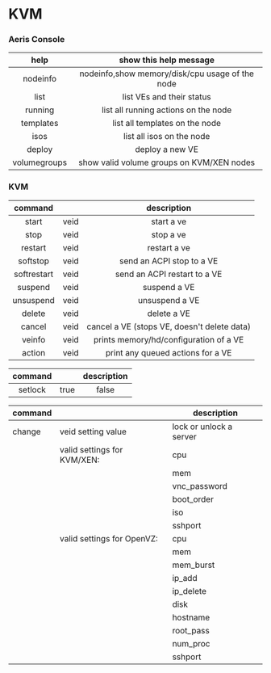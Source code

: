 # KVM

### Aeris Console

|     help     |              show this help message             |
|:------------:|:-----------------------------------------------:|
|   nodeinfo   | nodeinfo,show memory/disk/cpu usage of the node |
|     list     | list VEs and their status                       |
|    running   | list all running actions on the node            |
|   templates  | list all templates on the node                  |
|     isos     | list all isos on the node                       |
|    deploy    | deploy a new VE                                 |
| volumegroups | show valid volume groups on KVM/XEN nodes       |


### KVM


|   command   |      |                 description                 |
|:-----------:|------|:-------------------------------------------:|
|    start    | veid | start a ve                                  |
|     stop    | veid | stop a ve                                   |
|   restart   | veid | restart a ve                                |
|   softstop  | veid | send an ACPI stop to a VE                   |
| softrestart | veid | send an ACPI restart to a VE                |
|   suspend   | veid | suspend a VE                                |
|  unsuspend  | veid | unsuspend a VE                              |
|    delete   | veid | delete a VE                                 |
|    cancel   | veid | cancel a VE (stops VE, doesn't delete data) |
|    veinfo   | veid | prints memory/hd/configuration of a VE      |
| action      | veid | print any queued actions for a VE           |


| command |            |       description       |
|:-------:|------------|:-----------------------:|
| setlock | true|false | lock or unlock a server |


| command |                             | description             |
|---------|-----------------------------|-------------------------|
| change  | veid setting value          | lock or unlock a server |
|         | valid settings for KVM/XEN: | cpu                     |
|         |                             | mem                     |
|         |                             | vnc_password            |
|         |                             | boot_order              |
|         |                             | iso                     |
|         |                             | sshport                 |
|         | valid settings for OpenVZ:  | cpu                     |
|         |                             | mem                     |
|         |                             | mem_burst               |
|         |                             | ip_add                  |
|         |                             | ip_delete               |
|         |                             | disk                    |
|         |                             | hostname                |
|         |                             | root_pass               |
|         |                             | num_proc                |
|         |                             | sshport                 |
